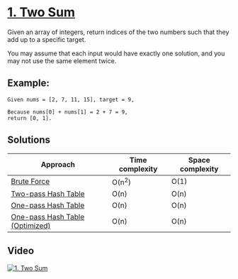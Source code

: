 # [1. Two Sum](https://leetcode.com/problems/two-sum/)

Given an array of integers, return indices of the two numbers such that they add up to a specific target.

You may assume that each input would have exactly one solution, and you may not use the same element twice.

## Example:

```
Given nums = [2, 7, 11, 15], target = 9,

Because nums[0] + nums[1] = 2 + 7 = 9,
return [0, 1].
```

## Solutions

|   Approach  | Time complexity | Space complexity |
|-------------|-----------------|------------------|
| [Brute Force](solution1.md) | O(n<sup>2</sup>) | O(1) |
| [Two-pass Hash Table](solution2.md) | O(n) | O(n) |
| [One-pass Hash Table](solution3.md) | O(n) | O(n) |
| [One-pass Hash Table (Optimized)](solution4.md) | O(n) | O(n) |

## Video

[![1. Two Sum](http://img.youtube.com/vi/5yaywtZXh9U/0.jpg)](http://www.youtube.com/watch?v=5yaywtZXh9U "1. Two Sum")
